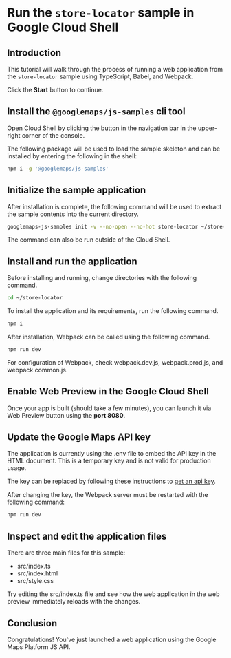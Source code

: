 # Run the `store-locator` sample in Google Cloud Shell

<walkthrough-tutorial-duration duration="10"/>

## Introduction

This tutorial will walk through the process of running a web application from
the `store-locator` sample using TypeScript, Babel, and Webpack.

Click the **Start** button to continue.

## Install the `@googlemaps/js-samples` cli tool

Open Cloud Shell by clicking the
<walkthrough-cloud-shell-icon></walkthrough-cloud-shell-icon> button in the
navigation bar in the upper-right corner of the console.

The following package will be used to load the sample skeleton and can be
installed by entering the following in the shell:

```bash
npm i -g '@googlemaps/js-samples'
```

## Initialize the sample application

After installation is complete, the following command will be used to extract
the sample contents into the current directory.

```bash
googlemaps-js-samples init -v --no-open --no-hot store-locator ~/store-locator
```

The command can also be run outside of the Cloud Shell.

## Install and run the application

Before installing and running, change directories with the following command.

```bash
cd ~/store-locator
```

To install the application and its requirements, run the following command.

```bash
npm i
```

After installation, Webpack can be called using the following command.

```bash
npm run dev
```

For configuration of Webpack, check
<walkthrough-editor-open-file filePath="~/store-locator/webpack.dev.js">webpack.dev.js</walkthrough-editor-open-file>,
<walkthrough-editor-open-file filePath="~/store-locator/webpack.prod.js">webpack.prod.js</walkthrough-editor-open-file>,
and
<walkthrough-editor-open-file filePath="~/store-locator/webpack.common.js">webpack.common.js</walkthrough-editor-open-file>.

## Enable Web Preview in the Google Cloud Shell

Once your app is built (should take a few minutes), you can launch it via
<walkthrough-spotlight-pointer target="cloudshell" spotlightId="devshell-web-preview-button">Web
Preview button</walkthrough-spotlight-pointer> using the **port 8080**.

## Update the Google Maps API key

The application is currently using the
<walkthrough-editor-open-file filePath="~/store-locator/.env">.env</walkthrough-editor-open-file>
file to embed the API key in the HTML document. This is a temporary key and is
not valid for production usage.

The key can be replaced by following these instructions to
[get an api key](https://developers.google.com/maps/documentation/javascript/get-api-key).

After changing the key, the Webpack server must be restarted with the following
command:

```bash
npm run dev
```

## Inspect and edit the application files

There are three main files for this sample:

*   <walkthrough-editor-open-file filePath="~/store-locator/src/index.ts">src/index.ts</walkthrough-editor-open-file>
*   <walkthrough-editor-open-file filePath="~/store-locator/src/index.html">src/index.html</walkthrough-editor-open-file>
*   <walkthrough-editor-open-file filePath="~/store-locator/src/style.css">src/style.css</walkthrough-editor-open-file>

Try editing the <walkthrough-editor-open-file filePath="~/store-locator/src/index.ts">src/index.ts</walkthrough-editor-open-file> file and see how the web application in the web preview immediately reloads with the changes.

## Conclusion

<walkthrough-conclusion-trophy></walkthrough-conclusion-trophy>

Congratulations! You've just launched a web application using the Google Maps
Platform JS API.
